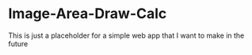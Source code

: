 # Image-Area-Draw-Calc
This is just a placeholder for a simple web app that I want to make in the future
